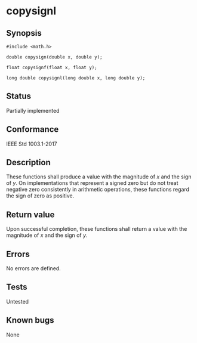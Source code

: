 # copysignl

## Synopsis

`#include <math.h>`

`double copysign(double x, double y);`

`float copysignf(float x, float y);`

`long double copysignl(long double x, long double y);`

## Status

Partially implemented

## Conformance

IEEE Std 1003.1-2017

## Description

These functions shall produce a value with the magnitude of _x_ and the sign of _y_. On implementations that represent
a signed zero but do not treat negative zero consistently in arithmetic operations, these functions regard the sign of
zero as positive.

## Return value

Upon successful completion, these functions shall return a value with the magnitude of _x_ and the sign of _y_.

## Errors

No errors are defined.

## Tests

Untested

## Known bugs

None
